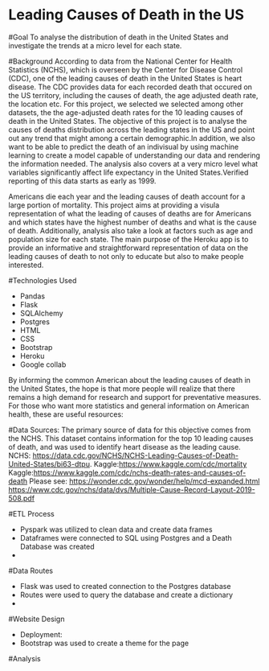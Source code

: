 # Leading Causes of Death in the US


#Goal
To analyse the distribution of death in the United States and investigate the trends at a micro level for each state.

#Background
According to data from the National Center for Health Statistics (NCHS), which is overseen by the Center for Disease Control (CDC), one of the leading causes of death in the United States is heart disease. The CDC provides data for each recorded death that occured on the US territory, including the causes of death, the age adjusted death rate, the location etc. For this project, we selected we selected among other datasets, the the age-adjusted death rates for the 10 leading causes of death in the United States. The objective of this project is to analyse the causes of deaths distribution across the leading states in the US and point out any trend that might among a certain demographic.In addition, we also want to be able to predict the death of an indivisual by using machine learning to create a model capable of understanding our data and rendering the information needed. The analysis also covers at a very micro level what variables significantly affect  life expectancy in the United States.Verified reporting of this data starts as early as  1999.

Americans die each year and the leading causes of death account for a large portion of mortality. This project aims at providing a visula representation of what the leading of causes of deaths are for Americans and which states have the highest number of deaths and what is the cause of death. Additionally, analysis also take a look at factors such as  age and population size for each state. The main purpose of the Heroku app is to provide an informative and straightforward representation of data on the leading causes of death to not only to educate but also to make people interested.

#Technologies Used
* Pandas
* Flask
* SQLAlchemy
* Postgres
* HTML
* CSS
* Bootstrap
* Heroku
* Google collab


By informing the common American about the leading causes of death in the United States, the hope is that more people will realize that there remains a high demand for research and support for preventative measures. 
For those who want more statistics and general information on American health, these are useful resources:

#Data Sources:
The primary source of data for this objective comes from the NCHS. This dataset contains information for the top 10 leading causes of death, and was used to identify heart disease as the leading cause.
NCHS: https://data.cdc.gov/NCHS/NCHS-Leading-Causes-of-Death-United-States/bi63-dtpu. 
Kaggle:https://www.kaggle.com/cdc/mortality
Kaggle:https://www.kaggle.com/cdc/nchs-death-rates-and-causes-of-death
Please see: https://wonder.cdc.gov/wonder/help/mcd-expanded.html
https://www.cdc.gov/nchs/data/dvs/Multiple-Cause-Record-Layout-2019-508.pdf

#ETL Process
* Pyspark was utilized to clean data and create data frames
* Dataframes were connected to SQL using Postgres and a Death Database was created
* 
#Data Routes
* Flask was used to created connection to the Postgres database
* Routes were used to query the database and create a dictionary
*
#Website Design
* Deployment: 
* Bootstrap was used to create a theme for the page




#Analysis
